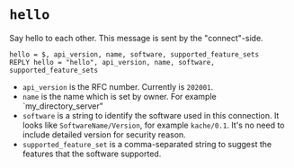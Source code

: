 # `hello`

Say hello to each other. This message is sent by the "connect"-side.

````
hello = $, api_version, name, software, supported_feature_sets
REPLY hello = "hello", api_version, name, software, supported_feature_sets
````

- `api_version` is the RFC number. Currently is `202001`.
- `name` is the name which is set by owner. For example `my_directory_server"
- `software` is a string to identify the software used in this connection. It looks like `SoftwareName/Version`, for example `kache/0.1`. It's no need to include detailed version for security reason.
- `supported_feature_set` is a comma-separated string to suggest the features that the software supported.
